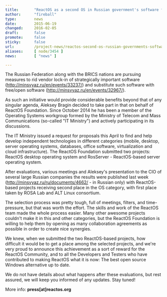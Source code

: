 ```yaml
---
title:       "ReactOS as a second OS in Russian government's software freedom effort"
author:      "fireball"
type:        news
date:        2015-06-19
changed:     2016-02-05
draft:       false
promote:     false
sticky:      false
url:         /project-news/reactos-second-os-russian-governments-software-freedom-effort
aliases:     [ node/3454 ]
news:        [ "news" ]

---
```


The Russian Federation along with the BRICS nations are pursuing measures to rid vendor lock-in of strategically important software (http://minsvyaz.ru/en/events/33237/) and substitute such software with free/open software (http://minsvyaz.ru/en/events/32967/).

As such an initiative would provide considerable benefits beyond that of any singular agenda, Aleksey Bragin decided to take part in that on behalf of ReactOS Foundation. Since October 2014 he has been a member of the Operating Systems workgroup formed by the Ministry of Telecom and Mass Communications (so-called "IT Ministry") and actively participating in its discussions.

The IT Ministry issued a request for proposals this April to find and help develop independent technologies in different categories (mobile, desktop, server operating systems, databases, office software, virtualization and cloud infrastructure). The ReactOS Foundation submitted two projects: ReactOS desktop operating system and RosServer - ReactOS-based server operating system.

After evaluations, various meetings and Aleksey's presentation to the CIO of several large Russian companies the results were published last week (http://minsvyaz.ru/ru/documents/4662/ - in Russian only) with ReactOS-based projects receiving second place in the OS category, with first place taken by ROSA Lab and ALT Linux consortium.

The selection process was pretty tough, full of meetings, filters, and time-pressure, but that was worth the effort. The skills and work of the ReactOS team made the whole process easier. Many other awesome projects couldn't make it in this and other categories, but the ReactOS Foundation is willing to help them by opening as many collaboration agreements as possible in order to create nice synergies.

We knew, when we submitted the two ReactOS-based projects, how difficult it would be to get a place among the selected projects, and we're very proud to announce this achievement as a sort of reward for the ReactOS Community, and to all the Developers and Testers who have contributed to making ReactOS what it is now: The best open source Windows alternative up to date.

We do not have details about what happens after these evaluations, but rest assured, we will keep you informed of any updates. Stay tuned! 

More info: <strong>press[at]reactos.org</strong>

